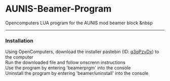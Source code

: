 # AUNIS-Beamer-Program
Opencomputers LUA program for the AUNIS mod beamer block
&nbsp
***
### Installation
Using OpenComputers, download the installer pastebin (ID: <a href="https://pastebin.com/q3qPzvDx" target="_blank">q3qPzvDx</a>) to the computer  
Run the downloaded file and follow onscrenn instructions  
Use the program by entering 'beamerprgm' into the console  
Uninstall the program by entering 'beamer/uninstall' into the console
